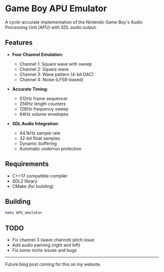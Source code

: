 # Game Boy APU Emulator

A cycle-accurate implementation of the Nintendo Game Boy's Audio Processing Unit (APU) with SDL audio output.

## Features

- **Four Channel Emulation**:
  - Channel 1: Square wave with sweep
  - Channel 2: Square wave
  - Channel 3: Wave pattern (4-bit DAC)
  - Channel 4: Noise (LFSR-based)

- **Accurate Timing**:
  - 512Hz frame sequencer
  - 256Hz length counters
  - 128Hz frequency sweep
  - 64Hz volume envelopes

- **SDL Audio Integration**:
  - 44.1kHz sample rate
  - 32-bit float samples
  - Dynamic buffering
  - Automatic underrun protection

## Requirements

- C++17 compatible compiler
- SDL2 library
- CMake (for building)

## Building

```bash
make APU_emulator
```

## TODO
- Fix channel 3 (wave channel) pitch issue
- Add audio panning (right and left)
- Fix some niche issues and bugs

---

Future blog post coming for this on my website.
